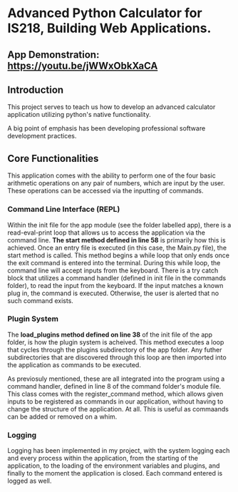 # Advanced Python Calculator for IS218, Building Web Applications.

## App Demonstration: https://youtu.be/jWWxObkXaCA ##

## Introduction ## 
This project serves to teach us how to develop an advanced calculator application utilizing python's native functionality. 

A big point of emphasis has been developing professional software development practices. 

## Core Functionalities ## 

This application comes with the ability to perform one of the four basic arithmetic operations on any pair of numbers, which are input by the user. These operations can be accessed via the inputting of commands.

### Command Line Interface (REPL) ###

Within the init file for the app module (see the folder labelled app), there is a read-eval-print loop that allows us to access the application via the command line. **The start method defined in line 58** is primarily how this is achieved. Once an entry file is executed (in this case, the Main.py file), the start method is called. This method begins a while loop that only ends once the exit command is entered into the terminal. During this while loop, the command line will accept inputs from the keyboard. There is a try catch block that utilizes a command handler (defined in init file in the commands folder), to read the input from the keyboard. If the input matches a known plug in, the command is executed. Otherwise, the user is alerted that no such command exists. 

### Plugin System ###

The **load_plugins method defined on line 38** of the init file of the app folder, is how the plugin system is acheived. This method executes a loop that cycles through the plugins subdirectory of the app folder. Any futher subdirectories that are discovered through this loop are then imported into the application as commands to be executed.

As previosuly mentioned, these are all integrated into the program using a command handler, defined in line 8 of the command folder's module file. This class comes with the register_command method, which allows given inputs to be registered as commands in our application, without having to change the structure of the application. At all. This is useful as commaands can be added or removed on a whim. 

### Logging ###
 
Logging has been implemented in my project, with the system logging each and every process within the application, from the starting of the application, to the loading of the environment variables and plugins, and finally to the moment the application is closed. Each command entered is logged as well. 

